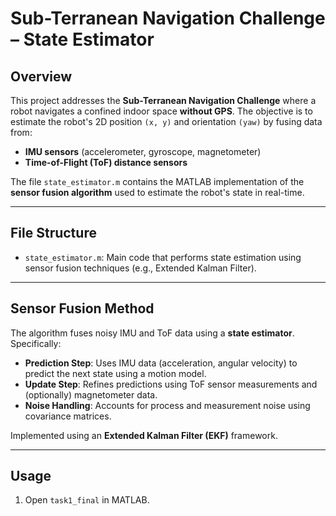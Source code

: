 # Sub-Terranean Navigation Challenge – State Estimator

## Overview

This project addresses the **Sub-Terranean Navigation Challenge** where a robot navigates a confined indoor space **without GPS**. The objective is to estimate the robot's 2D position `(x, y)` and orientation `(yaw)` by fusing data from:
- **IMU sensors** (accelerometer, gyroscope, magnetometer)
- **Time-of-Flight (ToF) distance sensors**

The file `state_estimator.m` contains the MATLAB implementation of the **sensor fusion algorithm** used to estimate the robot's state in real-time.

---

## File Structure

- `state_estimator.m`: Main code that performs state estimation using sensor fusion techniques (e.g., Extended Kalman Filter).


---

## Sensor Fusion Method

The algorithm fuses noisy IMU and ToF data using a **state estimator**. Specifically:

- **Prediction Step**: Uses IMU data (acceleration, angular velocity) to predict the next state using a motion model.
- **Update Step**: Refines predictions using ToF sensor measurements and (optionally) magnetometer data.
- **Noise Handling**: Accounts for process and measurement noise using covariance matrices.

Implemented using an **Extended Kalman Filter (EKF)** framework.

---

## Usage

1. Open `task1_final` in MATLAB.
